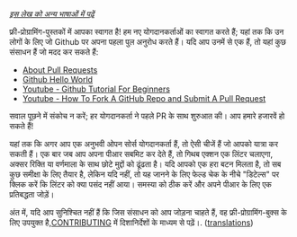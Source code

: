 *[इस लेख को अन्य भाषाओं में पढ़ें](README.md#translations)*

फ्री-प्रोग्रामिंग-पुस्तकों में आपका स्वागत है! हम नए योगदानकर्ताओं का स्वागत करते हैं; यहां तक ​​कि उन लोगों के लिए जो Github पर अपना पहला पुल अनुरोध करते हैं। यदि आप उनमें से एक हैं, तो यहां कुछ संसाधन हैं जो मदद कर सकते हैं:
* [About Pull Requests](https://help.github.com/articles/about-pull-requests/)
* [Github Hello World](https://guides.github.com/activities/hello-world/)
* [Youtube - Github Tutorial For Beginners](https://www.youtube.com/watch?v=0fKg7e37bQE)
* [Youtube - How To Fork A GitHub Repo and Submit A Pull Request](https://www.youtube.com/watch?v=G1I3HF4YWEw)


सवाल पूछने में संकोच न करें; हर योगदानकर्ता ने पहले PR के साथ शुरुआत की। आप हमारे हजारवें हो सकते हैं!

यहां तक कि अगर आप एक अनुभवी ओपन सोर्स योगदानकर्ता हैं, तो ऐसी चीजें हैं जो आपको यात्रा कर सकती हैं। एक बार जब आप अपना पीआर सबमिट कर देते हैं, तो गिथब एक्शन एक लिंटर चलाएगा, अक्सर रिक्ति या वर्णमाला के साथ छोटे मुद्दों को ढूंढता है। यदि आपको एक हरा बटन मिलता है, तो सब कुछ समीक्षा के लिए तैयार है, लेकिन यदि नहीं, तो यह जानने के लिए फेल्ड चेक के नीचे "डिटेल्स" पर क्लिक करें कि लिंटर को क्या पसंद नहीं आया। समस्या को ठीक करें और अपने पीआर के लिए एक प्रतिबद्धता जोड़ें।

अंत में, यदि आप सुनिश्चित नहीं हैं कि जिस संसाधन को आप जोड़ना चाहते हैं, वह फ्री-प्रोग्रामिंग-बुक्स के लिए उपयुक्त है,[CONTRIBUTING](CONTRIBUTING.md) में दिशानिर्देशों के माध्यम से पढ़ें।. ([translations](README.md#translations))
